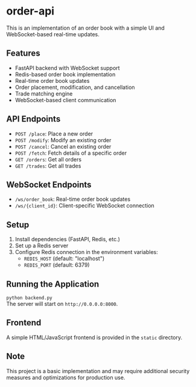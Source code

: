 # order-api

This is an implementation of an order book with a simple UI and WebSocket-based real-time updates.

## Features

- FastAPI backend with WebSocket support
- Redis-based order book implementation
- Real-time order book updates
- Order placement, modification, and cancellation
- Trade matching engine
- WebSocket-based client communication

## API Endpoints

- `POST /place`: Place a new order
- `POST /modify`: Modify an existing order
- `POST /cancel`: Cancel an existing order
- `POST /fetch`: Fetch details of a specific order
- `GET /orders`: Get all orders
- `GET /trades`: Get all trades

## WebSocket Endpoints

- `/ws/order_book`: Real-time order book updates
- `/ws/{client_id}`: Client-specific WebSocket connection

## Setup

1. Install dependencies (FastAPI, Redis, etc.)
2. Set up a Redis server
3. Configure Redis connection in the environment variables:
   - `REDIS_HOST` (default: "localhost")
   - `REDIS_PORT` (default: 6379)

## Running the Application

`python backend.py`  
The server will start on `http://0.0.0.0:8000`.

## Frontend

A simple HTML/JavaScript frontend is provided in the `static` directory.

## Note

This project is a basic implementation and may require additional security measures and optimizations for production use.
